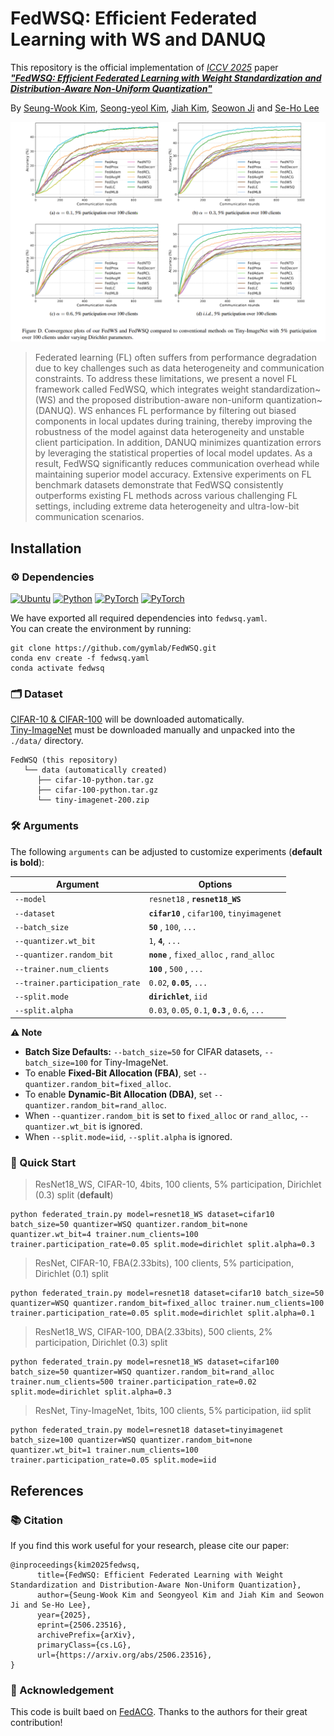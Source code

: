 # FedWSQ: Efficient Federated Learning with WS and DANUQ


This repository is the official implementation of *[ICCV 2025](https://iccv.thecvf.com/)* paper ***["FedWSQ: Efficient Federated Learning with Weight Standardization and Distribution-Aware Non-Uniform Quantization"](https://arxiv.org/abs/2506.23516)***

By [Seung-Wook Kim](https://www.linkedin.com/in/%EC%8A%B9%EC%9A%B1-%EA%B9%80-003a7310a/), [Seong-yeol Kim](https://github.com/Seongyeol-kim), [Jiah Kim](https://github.com/Kim-Jiah), [Seowon Ji](https://www.linkedin.com/in/seowon-ji-7587741a9/) and [Se-Ho Lee](https://dblp.org/pid/158/9405.html)


<img src="./assets/tiny_result.png" alt="teaser" width="1000"/>

> Federated learning (FL) often suffers from performance degradation due to key challenges such as data heterogeneity and communication constraints.
To address these limitations, we present a novel FL framework called FedWSQ, which integrates weight standardization~(WS) and the proposed distribution-aware non-uniform quantization~(DANUQ).
WS enhances FL performance by filtering out biased components in local updates during training, thereby improving the robustness of the model against data heterogeneity and unstable client participation. In addition, DANUQ minimizes quantization errors by leveraging the statistical properties of local model updates. As a result, FedWSQ significantly reduces communication overhead while maintaining superior model accuracy.
Extensive experiments on FL benchmark datasets demonstrate that FedWSQ consistently outperforms existing FL methods across various challenging FL settings, including extreme data heterogeneity and ultra-low-bit communication scenarios. 

## Installation
### ⚙ Dependencies

[![Ubuntu](https://img.shields.io/badge/Ubuntu-20.04.4-E95420?logo=Ubuntu&logoColor=white)](https://ubuntu.com/download)
[![Python](https://img.shields.io/badge/Python-3.7.13-3776AB?logo=python&logoColor=white)](https://www.anaconda.com/download)
[![PyTorch](https://img.shields.io/badge/PyTorch-1.11.0-EE4C2C?logo=pytorch&logoColor=white)](https://pytorch.org/)
[![PyTorch](https://img.shields.io/badge/CUDA-11.3-76B900?logo=nvidia&logoColor=white)](https://developer.nvidia.com/cuda-downloads)

We have exported all required dependencies into `fedwsq.yaml`.  
You can create the environment by running:

```
git clone https://github.com/gymlab/FedWSQ.git
conda env create -f fedwsq.yaml
conda activate fedwsq
```


### 🗂 Dataset

[CIFAR-10 & CIFAR-100](https://www.cs.toronto.edu/~kriz/cifar.html) will be downloaded automatically.  
[Tiny-ImageNet](https://www.image-net.org/index.php) must be downloaded manually and unpacked into the `./data/` directory.
```
FedWSQ (this repository)
   └── data (automatically created)
      ├── cifar-10-python.tar.gz
      ├── cifar-100-python.tar.gz
      └── tiny-imagenet-200.zip
```

### 🛠️ Arguments
The following `arguments` can be adjusted to customize experiments (**default is bold**):

| Argument                       | Options                                                     |
|--------------------------------|-------------------------------------------------------------|
| `--model`                      | `resnet18` , **`resnet18_WS`**                              |
| `--dataset`                    | **`cifar10`** , `cifar100`, `tinyimagenet`                  |
| `--batch_size`                 | **`50`** , `100`, `...`                                     |
| `--quantizer.wt_bit`           | `1`, **`4`**, `...`                                         |
| `--quantizer.random_bit`       | **`none`** , `fixed_alloc` , `rand_alloc`                   |
| `--trainer.num_clients`        | **`100`** , `500` , `...`                                   |
| `--trainer.participation_rate` | `0.02`, **`0.05`**, `...`                                   |
| `--split.mode`                 | **`dirichlet`**, `iid`                                      |
| `--split.alpha`                | `0.03`, `0.05`, `0.1`, **`0.3`** , `0.6`, `...`             |

**⚠️ Note**
- **Batch Size Defaults:** `--batch_size=50` for CIFAR datasets, `--batch_size=100` for Tiny-ImageNet.
- To enable **Fixed-Bit Allocation (FBA)**, set `--quantizer.random_bit=fixed_alloc`.
- To enable **Dynamic-Bit Allocation (DBA)**, set `--quantizer.random_bit=rand_alloc`.
- When `--quantizer.random_bit` is set to `fixed_alloc` or `rand_alloc`, `--quantizer.wt_bit` is ignored.
- When `--split.mode=iid`, `--split.alpha` is ignored.
 
### 📌 Quick Start

> ResNet18_WS, CIFAR-10, 4bits, 100 clients, 5% participation, Dirichlet (0.3) split (**default**)  
```
python federated_train.py model=resnet18_WS dataset=cifar10 batch_size=50 quantizer=WSQ quantizer.random_bit=none quantizer.wt_bit=4 trainer.num_clients=100 trainer.participation_rate=0.05 split.mode=dirichlet split.alpha=0.3
```

> ResNet, CIFAR-10, FBA(2.33bits), 100 clients, 5% participation, Dirichlet (0.1) split
```
python federated_train.py model=resnet18 dataset=cifar10 batch_size=50 quantizer=WSQ quantizer.random_bit=fixed_alloc trainer.num_clients=100 trainer.participation_rate=0.05 split.mode=dirichlet split.alpha=0.1
```

> ResNet18_WS, CIFAR-100, DBA(2.33bits), 500 clients, 2% participation, Dirichlet (0.3) split
```
python federated_train.py model=resnet18_WS dataset=cifar100 batch_size=50 quantizer=WSQ quantizer.random_bit=rand_alloc trainer.num_clients=500 trainer.participation_rate=0.02 split.mode=dirichlet split.alpha=0.3
```

> ResNet, Tiny-ImageNet, 1bits, 100 clients, 5% participation, iid split
```
python federated_train.py model=resnet18 dataset=tinyimagenet batch_size=100 quantizer=WSQ quantizer.random_bit=none quantizer.wt_bit=1 trainer.num_clients=100 trainer.participation_rate=0.05 split.mode=iid
```

## References
### 📚 Citation

If you find this work useful for your research, please cite our paper:

```
@inproceedings{kim2025fedwsq,
      title={FedWSQ: Efficient Federated Learning with Weight Standardization and Distribution-Aware Non-Uniform Quantization}, 
      author={Seung-Wook Kim and Seongyeol Kim and Jiah Kim and Seowon Ji and Se-Ho Lee},
      year={2025},
      eprint={2506.23516},
      archivePrefix={arXiv},
      primaryClass={cs.LG},
      url={https://arxiv.org/abs/2506.23516}, 
}
```

### 🙏 Acknowledgement

This code is built baed on [FedACG](https://github.com/geehokim/FedACG). Thanks to the authors for their great contribution!


